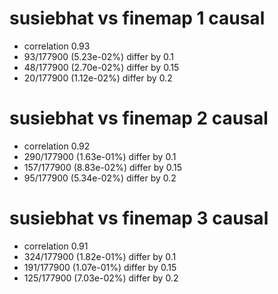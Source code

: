 # susiebhat vs finemap  1 causal

- correlation 0.93
- 93/177900 (5.23e-02%) differ by 0.1
- 48/177900 (2.70e-02%) differ by 0.15
- 20/177900 (1.12e-02%) differ by 0.2


# susiebhat vs finemap  2 causal

- correlation 0.92
- 290/177900 (1.63e-01%) differ by 0.1
- 157/177900 (8.83e-02%) differ by 0.15
- 95/177900 (5.34e-02%) differ by 0.2


# susiebhat vs finemap  3 causal

- correlation 0.91
- 324/177900 (1.82e-01%) differ by 0.1
- 191/177900 (1.07e-01%) differ by 0.15
- 125/177900 (7.03e-02%) differ by 0.2


